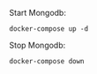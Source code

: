 
Start Mongodb:

```shell script
docker-compose up -d
```

Stop Mongodb:

```shell script
docker-compose down
```
